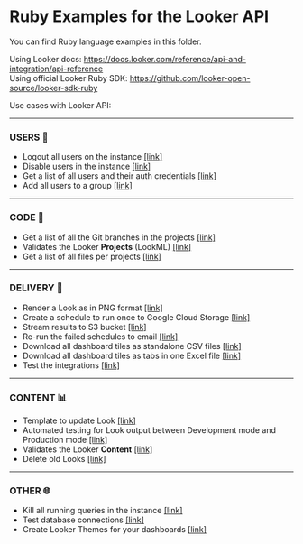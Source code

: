 # Ruby Examples for the Looker API

You can find Ruby language examples in this folder.


Using Looker docs: https://docs.looker.com/reference/api-and-integration/api-reference   
Using official Looker Ruby SDK: https://github.com/looker-open-source/looker-sdk-ruby

Use cases with Looker API:
___________
### USERS 👤
- Logout all users on the instance [[link]](logout_all_users.rb)
- Disable users in the instance [[link]](disable_users.rb)
- Get a list of all users and their auth credentials [[link]](users_list_and_auth_types.rb)
- Add all users to a group [[link]](all_users_to_group.rb)


___________
### CODE 💾
- Get a list of all the Git branches in the projects [[link]](all_git_branches.rb)
- Validates the Looker **Projects** (LookML) [[link]](validate_projects.rb)
- Get a list of all files per projects [[link]](list_files_per_project.rb)

___________
### DELIVERY 📩
- Render a Look as in PNG format [[link]](render_look_png.rb)
- Create a schedule to run once to Google Cloud Storage [[link]](schedule_once_to_gcs.rb)
- Stream results to S3 bucket [[link]](stream_to_s3.rb)
- Re-run the failed schedules to email [[link]](rerun_failed_email_schedules.rb)
- Download all dashboard tiles as standalone CSV files [[link]](download_dashboard.rb#L12-L33)
-  Download all dashboard tiles as tabs in one Excel file [[link]](download_dashboard.rb#L36-L65)
- Test the integrations [[link]](test_integrations.rb)

___________
### CONTENT 📊
- Template to update Look [[link]](update_look.rb)
- Automated testing for Look output between Development mode and Production mode [[link]](dev_vs_prod.rb)
- Validates the Looker **Content** [[link]](validate_content.rb)
- Delete old Looks [[link]](delete_unused_content.rb)

___________
### OTHER 🌐

- Kill all running queries in the instance [[link]](kill_all_running_queries.rb)
- Test database connections [[link]](test_all_connections.rb)
- Create Looker Themes for your dashboards [[link]](create_themes.rb)

